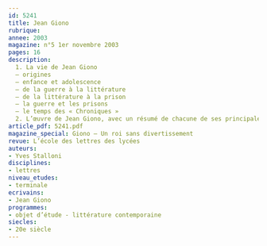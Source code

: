 ```yaml
---
id: 5241
title: Jean Giono
rubrique: 
annee: 2003
magazine: n°5 1er novembre 2003
pages: 16
description: 
  1. La vie de Jean Giono
  – origines
  – enfance et adolescence
  – de la guerre à la littérature
  – de la littérature à la prison
  – la guerre et les prisons
  – le temps des « Chroniques »
  2. L’œuvre de Jean Giono, avec un résumé de chacune de ses principales œuvres romanesques
article_pdf: 5241.pdf
magazine_special: Giono – Un roi sans divertissement
revue: L’école des lettres des lycées
auteurs:
- Yves Stalloni
disciplines:
- lettres
niveau_etudes:
- terminale
ecrivains:
- Jean Giono
programmes:
- objet d’étude - littérature contemporaine
siecles:
- 20e siècle
---
```

